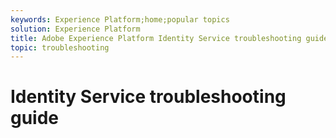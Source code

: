 ```yaml
---
keywords: Experience Platform;home;popular topics
solution: Experience Platform
title: Adobe Experience Platform Identity Service troubleshooting guide
topic: troubleshooting
---
```


# Identity Service troubleshooting guide